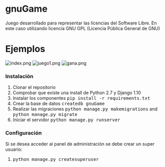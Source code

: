 # gnuGame
Juego desarrollado para representar las licencias del Software Libre. En este caso utilizando licencia GNU GPL (Licencia Pública General de GNU)

# Ejemplos
<img src="/iSoir/gnuGame/blob/master/doc/index.png?raw=true" alt="index.png">
<img src="/iSoir/gnuGame/blob/master/doc/juego1.png?raw=true" alt="juego1.png">
<img src="/iSoir/gnuGame/blob/master/doc/gana.png?raw=true" alt="gana.png">

### Instalación
1. Clonar el repositorio
2. Comprobar que existe una install de Python 2.7 y Django 1.10
3. Instalar los componentes <tt>pip install -r requirements.txt</tt>
2. Crear la base de datos <tt>createdb gnuGame</tt>
3. Realizar las migraciones <tt>python manage.py makemigrations</tt> and <tt>python manage.py migrate</tt>
4. Iniciar el servidor <tt>python manage.py runserver</tt>

### Configuración
Si se desea acceder al panel de administración se debe crear un super usuario:
1. <tt>python manage.py createsuperuser</tt>
